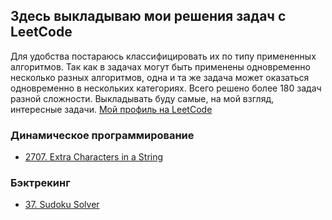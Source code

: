 ## Здесь выкладываю мои решения задач с LeetCode

Для удобства постараюсь классифицировать их по типу примененных алгоритмов. Так как в задачах могут быть применены одновременно несколько разных алгоритмов, одна и та же задача может оказаться одновременно в нескольких категориях. Всего решено более 180 задач разной сложности. Выкладывать буду самые, на мой взгляд, интересные задачи. [Мой профиль на LeetCode](https://leetcode.com/vvviktor/) 

### Динамическое программирование

- [2707. Extra Characters in a String](/2707_Extra_Characters_in_a_String/)

### Бэктрекинг

- [37. Sudoku Solver](/37_Sudoku_Solver/)